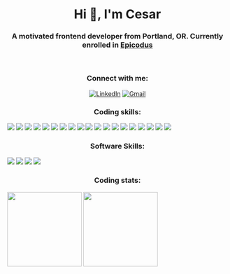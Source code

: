 <h1 align="center">Hi 👋, I'm Cesar</h1>
<h3 align="center">A motivated frontend developer from Portland, OR. Currently enrolled in <a href="https://www.epicodus.com/" target="_blank">Epicodus</a></h3>
<br/>

<h3 align="center">Connect with me:</h3>
<p align="center">
<a href="https://www.linkedin.com/in/cesar-aug-lopez/"><img alt="LinkedIn" src="https://img.shields.io/badge/LinkedIn-23cfcf?style=for-the-badge&logo=linkedin&logoColor=1572B6"/></a>
<a href="lopez.cesar.aug@gmail.com"><img alt="Gmail" src="https://img.shields.io/badge/Gmail-23cfcf?style=for-the-badge&logo=gmail&logoColor=D14836" /></a>

<h3 align="center" >Coding skills:</h3>
<p align="left">
<a><img src="https://img.shields.io/badge/Bootstrap-23cfcf?style=for-the-badge&logo=bootstrap&logoColor=563D7C"/></a>
<a><img src="https://img.shields.io/badge/C%23-23cfcf?style=for-the-badge&logo=c-sharp&logoColor=239120"/></a>
<a><img src="https://img.shields.io/badge/CSS3-23cfcf?style=for-the-badge&logo=css3&logoColor=1572B6"/></a>
<a><img src="https://img.shields.io/badge/GIT-23cfcf?style=for-the-badge&logo=git&logoColor=E44C30"/></a>
<a><img src="https://img.shields.io/badge/GitHub-23cfcf?style=for-the-badge&logo=github&logoColor=black"/></a>
<a><img src="https://img.shields.io/badge/HTML5-23cfcf?style=for-the-badge&logo=html5&logoColor=E34F26"/></a>
<a><img src="https://img.shields.io/badge/JavaScript-23cfcf?style=for-the-badge&logo=javascript&logoColor=f0db4f"/></a>
<a><img src="https://img.shields.io/badge/Jest-23cfcf?style=for-the-badge&logo=jest&logoColor=C21325"/></a>
<a><img src="https://img.shields.io/badge/json-23cfcf?style=for-the-badge&logo=json&logoColor=5E5C5C"/></a>
<a><img src="https://img.shields.io/badge/jQuery-23cfcf?style=for-the-badge&logo=jquery&logoColor=0769AD"/></a>
<a><img src="https://img.shields.io/badge/Markdown-23cfcf?style=for-the-badge&logo=markdown&logoColor=black"/></a>
<a><img src="https://img.shields.io/badge/MySQL-23cfcf?style=for-the-badge&logo=mysql&logoColor=005C84"/></a>
<a><img src="https://img.shields.io/badge/.NET-23cfcf?style=for-the-badge&logo=dotnet&logoColor=512BD4"/></a>
<a><img src="https://img.shields.io/badge/Node.js-23cfcf?style=for-the-badge&logo=nodedotjs&logoColor=339933"/></a>
<a><img src="https://img.shields.io/badge/npm-23cfcf?style=for-the-badge&logo=npm&logoColor=CB3837"/></a>
<a><img src="https://img.shields.io/badge/Postman-23cfcf?style=for-the-badge&logo=Postman&logoColor=FF6C37"/></a>
<a><img src="https://img.shields.io/badge/React-23cfcf?style=for-the-badge&logo=react&logoColor=black"/></a>
<a><img src="https://img.shields.io/badge/Visual_Studio_Code-23cfcf?style=for-the-badge&logo=visual%20studio%20code&logoColor=0078D4"/></a>
<a><img src="https://img.shields.io/badge/Webpack-23cfcf?style=for-the-badge&logo=Webpack&logoColor=8DD6F9"/></a>

<h3 align="center" >Software Skills:</h3>

<a><img src="https://img.shields.io/badge/Discord-23cfcf?style=for-the-badge&logo=discord&logoColor=5865F2"/></a>
<a><img src="https://img.shields.io/badge/Google%20Meet-23cfcf?style=for-the-badge&logo=google-meet&logoColor=00897B"/></a>
<a><img src="https://img.shields.io/badge/mac%20os-23cfcf?style=for-the-badge&logo=apple&logoColor=black"/></a>
<a><img src="https://img.shields.io/badge/Zoom-23cfcf?style=for-the-badge&logo=zoom&logoColor=2D8CFF"/></a>

<h3 align="center" >Coding stats:</h3>

<img align="center" height="170px" src="https://github-readme-stats.vercel.app/api?username=wowgr8&show_icons=true&theme=tokyonight" />
<img align="center" height="170px" src="https://github-readme-stats.vercel.app/api/top-langs/?username=wowgr8&layout=compact&theme=tokyonight" /><br>